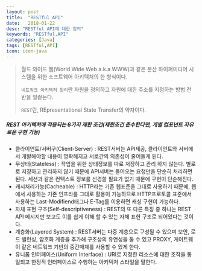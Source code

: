 ```yaml
---
layout: post
title:  "RESTful API"
date:   2018-01-22
desc: "RESTful API에 대한 정의"
keywords: "RESTful,API"
categories: [Java]
tags: [RESTful,API]
icon: icon-java
---
```



> 월드 와이드 웹(World Wide Web a.k.a WWW)과 같은 분산 하이퍼미디어 시스템을 위한 소프트웨어 아키텍처의 한 형식이다.
> 
> `네트워크 아키텍처 원리`란 자원을 정의하고 자원에 대한 주소를 지정하는 방법 전반을 일컽는다.
>
> `REST`란, REpresentational State Transfer의 약자이다. 

##### REST 아키텍처에 적용되는 6가지 제한 조건(제한조건 준수한다면, 개별 컴포넌트 자유로운 구현 가능)
- 클라이언트/서버구(Client-Server) : REST서버는 API제공, 클라이언트와 서버에서 개발해야할 내용이 명확해지고 서로간의 의존성이 줄어들게 된다.
- 무상태(Stateless) : 작업을 위한 상태정보를 따로 저장하고 관리 하지 않는다. 별로로 저장하고 관리하지 않기 때문에 API서버는 들어오는 요청만을 단순히 처리하면된다.
세션과 같은 컨텍스트 정보를 신경쓸 필요가 없기 때문에 구현이 단순해진다.
- 캐시처리가능(Cacheable) : HTTP라는 기존 웹표준을 그대로 사용하기 때문에, 웹에서 사용하는 기존 인프라를 그대로 활용이 가능하므로 HTTP프로토콜 표준에서 사용하는 
Last-Modifiend태그나 E-Tag를 이용하면 캐싱 구현이 가능하다.
- 자체 표현 구조(Self-descriptiveness) : REST의 또 다른 특징 중 하나는 REST API 메시지만 보고도 이를 쉽게 이해 할 수 있는 자체 표현 구조로 되어있다는 것이다.
- 계층화(Layered System) : REST서버는 다중 계층으로 구성될 수 있으며 보안, 로드 밸런싱, 암호화 계층을 추가해 구조상의 유연성을 둘 수 있고 PROXY, 게이트웨이 같은 
네트워크 기반의 중간매체를 사용할 수 있게 한다.
- 유니폼 인터페이스(Uniform Interface) : URI로 지정한 리소스에 대한 조작을 통일되고 한정적 인터페이스로 수행하는 아키텍처 스타일을 말한다.









